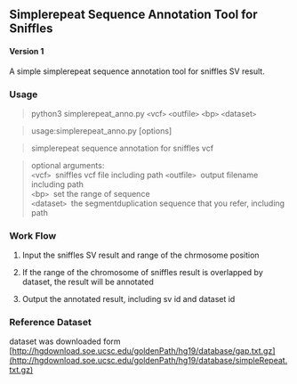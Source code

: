 ## Simplerepeat Sequence Annotation Tool for Sniffles  
#### Version 1
A simple simplerepeat sequence annotation tool for sniffles SV result.
### Usage
>python3 simplerepeat_anno.py `<`vcf`>` `<`outfile`>` `<`bp`>` `<`dataset`>`  

>usage:simplerepeat_anno.py [options]  

>simplerepeat sequence annotation for sniffles vcf


>optional arguments:   
> `<`vcf`>`         &nbsp;sniffles vcf file including path
> `<`outfile`>`     &nbsp;output filename including path  
> `<`bp`>`          &nbsp;set the range of sequence  
> `<`dataset`>`     &nbsp;the segmentduplication sequence that you refer, including path

### Work Flow

1. Input the sniffles SV result and range of the chrmosome position 

2. If the range of the chromosome of sniffles result is overlapped by dataset, the result will be annotated   

3. Output the annotated result, including sv id and dataset id


### Reference Dataset  
dataset was downloaded form [http://hgdownload.soe.ucsc.edu/goldenPath/hg19/database/gap.txt.gz](http://hgdownload.soe.ucsc.edu/goldenPath/hg19/database/simpleRepeat.txt.gz)




